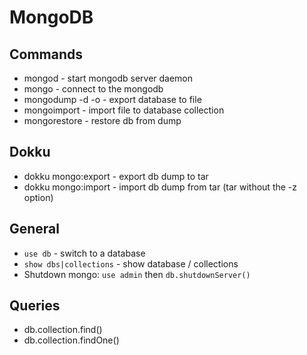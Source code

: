 # MongoDB
## Commands
* mongod - start mongodb server daemon
* mongo - connect to the mongodb
* mongodump -d <database> -o <output-file> - export database to file
* mongoimport - import file to database collection
* mongorestore - restore db from dump

## Dokku
* dokku mongo:export - export db dump to tar
* dokku mongo:import - import db dump from tar (tar without the -z option)

## General
* `use db` - switch to a database
* `show dbs|collections` - show database / collections
* Shutdown mongo: `use admin` then `db.shutdownServer()`

## Queries
* db.collection.find()
* db.collection.findOne()
